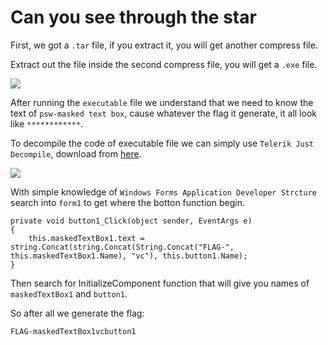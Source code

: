 # **Can you see through the star**

First, we got a `.tar` file, if you extract it, you will get another compress file.

Extract out the file inside the second compress file, you will get a `.exe` file.

![](https://i.imgur.com/vdDkmSw.png)

After running the `executable` file we understand that we need to know the text of `psw-masked text box`, cause whatever the flag it generate, it all look like `************`.

To decompile the code of executable file we can simply use `Telerik Just Decompile`, download from [here](http://www.telerik.com/products/decompiler.aspx).

![](https://i.imgur.com/frVK72c.png)

With simple knowledge of `Windows Forms Application Developer Strcture` search into `form1` to get where the botton function begin.

```
private void button1_Click(object sender, EventArgs e)
{
    this.maskedTextBox1.text = string.Concat(string.Concat(String.Concat("FLAG-", this.maskedTextBox1.Name), "vc"), this.button1.Name);
}
```

Then search for InitializeComponent function that will give you names of `maskedTextBox1` and `button1`.

So after all we generate the flag:

`FLAG-maskedTextBox1vcbutton1`
